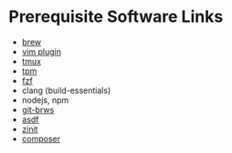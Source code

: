 # Prerequisite Software Links

* [brew](https://brew.sh)
* [vim plugin](https://github.com/junegunn/vim-plug#neovim)
* [tmux](https://github.com/tmux/tmux#installation)
* [tpm](https://github.com/tmux-plugins/tpm#installation)
* [fzf](https://github.com/junegunn/fzf#installation)
* clang (build-essentials)
* nodejs, npm
* [git-brws](https://github.com/rhysd/git-brws#with-homebrew)
* [asdf](https://asdf-vm.com/#/core-manage-asdf?id=install)
* [zinit](https://github.com/zdharma/zinit#option-2---manual-installation)
* [composer](https://github.com/composer/composer#installation--usage)
